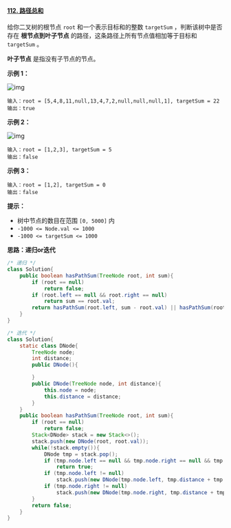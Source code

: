 #### [112. 路径总和](https://leetcode-cn.com/problems/path-sum/)



给你二叉树的根节点 `root` 和一个表示目标和的整数 `targetSum` ，判断该树中是否存在 **根节点到叶子节点** 的路径，这条路径上所有节点值相加等于目标和 `targetSum` 。

**叶子节点** 是指没有子节点的节点。

 

**示例 1：**

![img](https://assets.leetcode.com/uploads/2021/01/18/pathsum1.jpg)

```
输入：root = [5,4,8,11,null,13,4,7,2,null,null,null,1], targetSum = 22
输出：true
```

**示例 2：**

![img](https://assets.leetcode.com/uploads/2021/01/18/pathsum2.jpg)

```
输入：root = [1,2,3], targetSum = 5
输出：false
```

**示例 3：**

```
输入：root = [1,2], targetSum = 0
输出：false
```

 

**提示：**

- 树中节点的数目在范围 `[0, 5000]` 内
- `-1000 <= Node.val <= 1000`
- `-1000 <= targetSum <= 1000`



**思路：递归or迭代**

```java
/* 递归 */
class Solution{
    public boolean hasPathSum(TreeNode root, int sum){
        if (root == null)
            return false;
        if (root.left == null && root.right == null)
            return sum == root.val;
        return hasPathSum(root.left, sum - root.val) || hasPathSum(root.right, sum - root.val);
    }
}

/* 迭代 */
class Solution{
    static class DNode{
        TreeNode node;
        int distance;
        public DNode(){

        }
        public DNode(TreeNode node, int distance){
            this.node = node;
            this.distance = distance;
        }
    }
    public boolean hasPathSum(TreeNode root, int sum){
        if (root == null)
            return false;
        Stack<DNode> stack = new Stack<>();
        stack.push(new DNode(root, root.val));
        while(!stack.empty()){
            DNode tmp = stack.pop();
            if (tmp.node.left == null && tmp.node.right == null && tmp.distance == sum)
                return true;
            if (tmp.node.left != null)
                stack.push(new DNode(tmp.node.left, tmp.distance + tmp.node.left.val));
            if (tmp.node.right != null)
                stack.push(new DNode(tmp.node.right, tmp.distance + tmp.node.right.val));
        }
        return false;
    }
}
```

